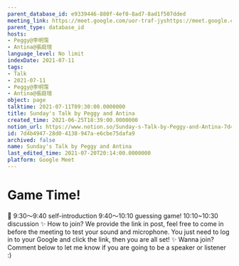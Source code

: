```yaml
---
parent_database_id: e9339446-880f-4ef0-8ad7-8ad1f507dded
meeting_link: https://meet.google.com/uor-traf-jyshttps://meet.google.com/uor-traf-jys
parent_type: database_id
hosts:
- Peggy@李明霈
- Antina@張庭瑄
language_level: No limit
indexDate: 2021-07-11
tags:
- Talk
- 2021-07-11
- Peggy@李明霈
- Antina@張庭瑄
object: page
talktime: 2021-07-11T09:30:00.0000000
title: Sunday's Talk by Peggy and Antina
created_time: 2021-06-25T18:39:00.0000000
notion_url: https://www.notion.so/Sunday-s-Talk-by-Peggy-and-Antina-7d4b494728d04138947ae6cbe75dafa9
id: 7d4b4947-28d0-4138-947a-e6cbe75dafa9
archived: false
name: Sunday's Talk by Peggy and Antina
last_edited_time: 2021-07-20T20:14:00.0000000
platform: Google Meet
---
```



# Game Time!
📅
9:30～9:40 self-introduction
9:40～10:10 guessing game!
10:10~10:30 discussion
✨
How to join?
We provide the link in post, feel free to come in before the meeting to test your sound and microphone. You just need to log in to your Google and click the link, then you are all set!
✨
Wanna join?
Comment below to let me know if you are going to be a speaker or listener :)


